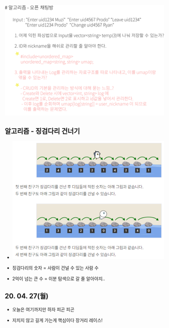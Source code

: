 ![Alt text](./img/img_200427.jpg)


## 알고리즘 - 징검다리 건너기

 - ![Alt text](./img/img_200427.png)

 - 징검다리의 숫자 = 사람이 건널 수 있는 사람 수

 - 2억이 넘는 큰 수 = 이분 탐색으로 갈 줄 알아야지..


 ## 20. 04. 27(월)
  - 오늘은 여기까지만 하자 피곤 피곤

  - 지치지 않고 길게 가는게 핵심이다 장거리 레이스!